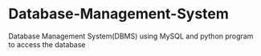 # Database-Management-System
Database Management System(DBMS) using MySQL and python program to access the database
